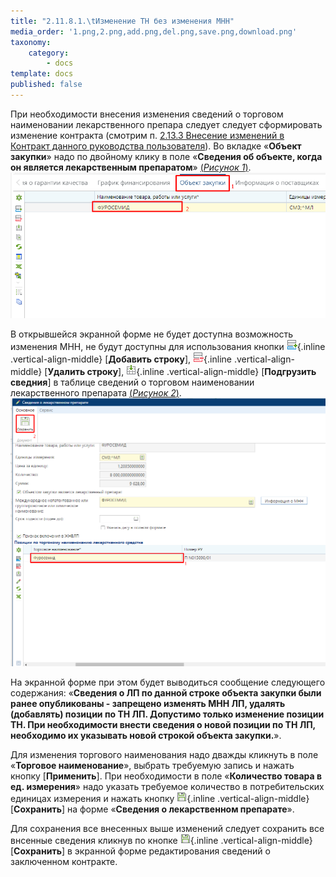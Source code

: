 ```yaml
---
title: "2.11.8.1.\tИзменение ТН без изменения МНН"
media_order: '1.png,2.png,add.png,del.png,save.png,download.png'
taxonomy:
    category:
        - docs
template: docs
published: false
---
```


При необходимости внесения изменения сведений о торговом наименовании лекарственного препара следует следует сформировать изменение контракта (смотрим п. [2.13.3 Внесение изменений в Контракт данного руководства пользователя](/complex-operations/2-13-gk-form-and-exec-control/vnesenie-izmenenii-v-kontrakt)). Во вкладке «**Объект закупки**» надо по двойному клику в поле «**Сведения об объекте, когда он является лекарственным препаратом**» [(*Рисунок 1*)](#ris-1).
![Рисунок 1. Объект закупки](1.png?id=ris-1)

В открывшейся экранной форме не будет доступна возможность изменения МНН, не будут доступны для использования кнопки ![](add.png){.inline .vertical-align-middle} [**Добавить строку**], ![](del.png){.inline .vertical-align-middle} [**Удалить строку**], ![](download.png){.inline .vertical-align-middle} [**Подгрузить сведния**] в таблице сведений о торговом наименовании лекарственного препарата  [(*Рисунок 2*)](#ris-2).
![Рисунок 2. Сведения о лекарственном препарате](2.png?id=ris-2)

На экранной форме при этом будет выводиться сообщение следующего содержания: «**Сведения о ЛП по данной строке объекта закупки были ранее опубликованы - запрещено изменять МНН ЛП, удалять (добавлять) позиции по ТН ЛП. Допустимо только изменение позиции ТН. При необходимости внести сведения о новой позиции по ТН ЛП, необходимо их указывать новой строкой объекта закупки.**».

Для изменения торгового наименования надо дважды кликнуть в поле «**Торговое наименование**», выбрать требуемую запись и нажать кнопку [**Применить**]. При необходимости в поле «**Количество товара в ед. измерения**» надо указать требуемое количество в потребительских единицах измерения и нажать кнопку ![](save.png){.inline .vertical-align-middle} [**Сохранить**] на форме «**Сведения о лекарственном препарате**».

Для сохранения все внесенных выше изменений следует сохранить все внсенные сведения кликнув по кнопке ![](save.png){.inline .vertical-align-middle} [**Сохранить**] в экранной форме редактирования сведений о заключенном контракте.